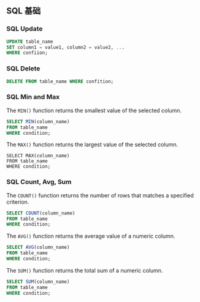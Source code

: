 ## SQL 基础

### SQL Update

```sql
UPDATE table_name
SET column1 = value1, column2 = value2, ...
WHERE confiion;
```

### SQL Delete

```sql
DELETE FROM table_name WHERE confition;
```

### SQL Min and Max

The `MIN()` function returns the smallest value of the selected column.

```sql
SELECT MIN(column_name)
FROM table_name
WHERE condition;
```

The `MAX()` function returns the largest value of the selected column.

```sq
SELECT MAX(column_name)
FROM table_name
WHERE condition;
```

### SQL Count, Avg, Sum

The `COUNT()` function returns the number of rows that matches a specified criterion.

```sql
SELECT COUNT(column_name)
FROM table_name
WHERE condition;
```

The `AVG()` function returns the average value of a numeric column. 

```sql
SELECT AVG(column_name)
FROM table_name
WHERE condition;
```

The `SUM()` function returns the total sum of a numeric column. 

```sql
SELECT SUM(column_name)
FROM table_name
WHERE condition;
```

